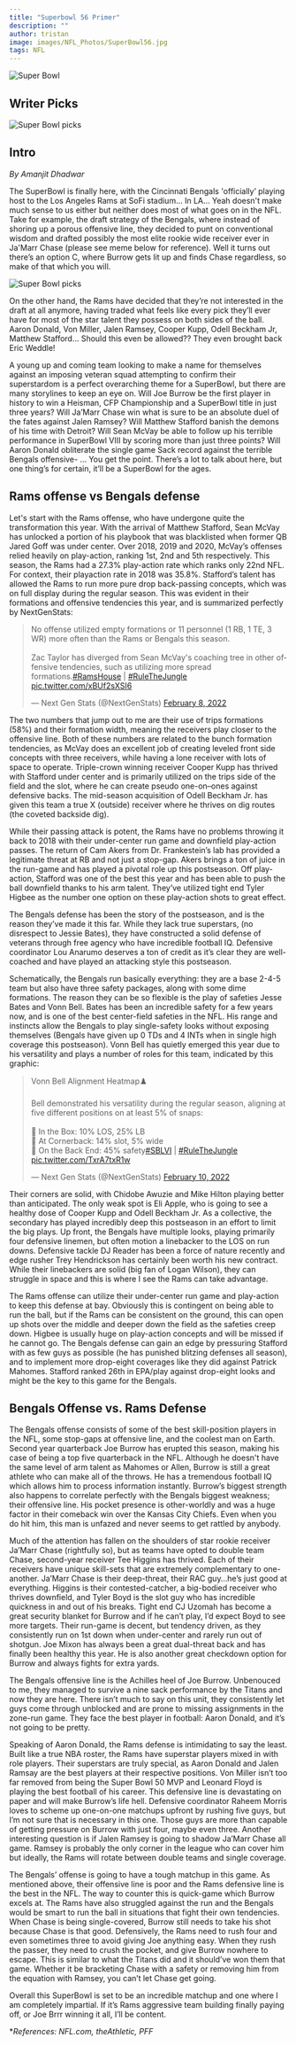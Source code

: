 ```yaml
---
title: "Superbowl 56 Primer"
description: ""
author: tristan
image: images/NFL_Photos/SuperBowl56.jpg
tags: NFL
---
```


<img src="/images/NFL_Photos/SuperBowl56.jpg" alt="Super Bowl">

## Writer Picks

<img src="/images/NFL_Photos/CIN@LAR.jpg" alt="Super Bowl picks">

## Intro 
*By Amanjit Dhadwar*

The SuperBowl is finally here, with the Cincinnati Bengals 'officially’ playing host to the Los Angeles Rams at SoFi stadium… In LA… Yeah doesn't make much sense to us either but neither does most of what goes on in the NFL. Take for example, the draft strategy of the Bengals, where instead of shoring up a porous offensive line, they decided to punt on conventional wisdom and drafted possibly the most elite rookie wide receiver ever in Ja'Marr Chase (please see meme below for reference).​​ Well it turns out there’s an option C, where Burrow gets lit up and finds Chase regardless, so make of that which you will. 

<img src="/images/NFL_Photos/Chase_meme.png" alt="Super Bowl picks">

On the other hand, the Rams have decided that they’re not interested in the draft at all anymore, having traded what feels like every pick they’ll ever have for most of the star talent they possess on both sides of the ball. Aaron Donald, Von Miller, Jalen Ramsey, Cooper Kupp, Odell Beckham Jr, Matthew Stafford… Should this even be allowed?? They even brought back Eric Weddle!

A young up and coming team looking to make a name for themselves against an imposing veteran squad attempting to confirm their superstardom is a perfect overarching theme for a SuperBowl, but there are many storylines to keep an eye on. Will Joe Burrow be the first player in history to win a Heisman, CFP Championship and a SuperBowl title in just three years? Will Ja’Marr Chase win what is sure to be an absolute duel of the fates against Jalen Ramsey? Will Matthew Stafford banish the demons of his time with Detroit? Will Sean McVay be able to follow up his terrible performance in SuperBowl VIII by scoring more than just three points? Will Aaron Donald obliterate the single game Sack record against the terrible Bengals offensive- … You get the point. There’s a lot to talk about here, but one thing’s for certain, it’ll be a SuperBowl for the ages. 

## Rams offense vs Bengals defense

Let's start with the Rams offense, who have undergone quite the transformation this year. With the arrival of Matthew Stafford, Sean McVay has unlocked a portion of his playbook that was blacklisted when former QB Jared Goff was under center. Over 2018, 2019 and 2020, McVay’s offenses relied heavily on play-action, ranking 1st, 2nd and 5th respectively. This season, the Rams had a 27.3% play-action rate which ranks only 22nd NFL. For context, their playaction rate in 2018 was 35.8%. Stafford’s talent has allowed the Rams to run more pure drop back-passing concepts, which was on full display during the regular season. This was evident in their formations and offensive tendencies this year, and is summarized perfectly by NextGenStats:

<blockquote class="twitter-tweet tw-align-center"><p lang="en" dir="ltr">No offense utilized empty formations or 11 personnel (1 RB, 1 TE, 3 WR) more often than the Rams or Bengals this season.<br><br>Zac Taylor has diverged from Sean McVay&#39;s coaching tree in other offensive tendencies, such as utilizing more spread formations.<a href="https://twitter.com/hashtag/RamsHouse?src=hash&amp;ref_src=twsrc%5Etfw">#RamsHouse</a> | <a href="https://twitter.com/hashtag/RuleTheJungle?src=hash&amp;ref_src=twsrc%5Etfw">#RuleTheJungle</a> <a href="https://t.co/xBUf2sXSI6">pic.twitter.com/xBUf2sXSI6</a></p>&mdash; Next Gen Stats (@NextGenStats) <a href="https://twitter.com/NextGenStats/status/1491102920351248387?ref_src=twsrc%5Etfw">February 8, 2022</a></blockquote> <script async src="https://platform.twitter.com/widgets.js" charset="utf-8"></script>

The two numbers that jump out to me are their use of trips formations (58%) and their formation width, meaning the receivers play closer to the offensive line. Both of these numbers are related to the bunch formation tendencies, as McVay does an excellent job of creating leveled front side concepts with three receivers, while having a lone receiver with lots of space to operate. Triple-crown winning receiver Cooper Kupp has thrived with Stafford under center and is primarily utilized on the trips side of the field and the slot, where he can create pseudo one-on–ones against defensive backs. The mid-season acquisition of Odell Beckham Jr. has given this team a true X (outside) receiver where he thrives on dig routes (the coveted backside dig). 

While their passing attack is potent, the Rams have no problems throwing it back to 2018 with their under-center run game and downfield play-action passes. The return of Cam Akers from Dr. Frankestein’s lab has provided a legitimate threat at RB and not just a stop-gap. Akers brings a ton of juice in the run-game and has played a pivotal role up this postseason. Off play-action, Stafford was one of the best this year and has been able to push the ball downfield thanks to his arm talent. They’ve utilized tight end Tyler Higbee as the number one option on these play-action shots to great effect. 

The Bengals defense has been the story of the postseason, and is the reason they’ve made it this far. While they lack true superstars, (no disrespect to Jessie Bates), they have constructed a solid defense of veterans through free agency who have incredible football IQ. Defensive coordinator Lou Anarumo deserves a ton of credit as it’s clear they are well-coached and have played an attacking style this postseason.

Schematically, the Bengals run basically everything: they are a base 2-4-5 team but also have three safety packages, along with some dime formations. The reason they can be so flexible is the play of safeties Jesse Bates and Vonn Bell. Bates has been an incredible safety for a few years now, and is one of the best center-field safeties in the NFL. His range and instincts allow the Bengals to play single-safety looks without exposing themselves (Bengals have given up 0 TDs and 4 INTs when in single high coverage this postseason). Vonn Bell has quietly emerged this year due to his versatility and plays a number of roles for this team, indicated by this graphic: 

<blockquote class="twitter-tweet tw-align-center"><p lang="en" dir="ltr">Vonn Bell Alignment Heatmap♟️<br><br>Bell demonstrated his versatility during the regular season, aligning at five different positions on at least 5% of snaps:<br><br>🔹 In the Box: 10% LOS, 25% LB<br>🔹 At Cornerback: 14% slot, 5% wide<br>🔹 On the Back End: 45% safety<a href="https://twitter.com/hashtag/SBLVI?src=hash&amp;ref_src=twsrc%5Etfw">#SBLVI</a> | <a href="https://twitter.com/hashtag/RuleTheJungle?src=hash&amp;ref_src=twsrc%5Etfw">#RuleTheJungle</a> <a href="https://t.co/TxrA7txR1w">pic.twitter.com/TxrA7txR1w</a></p>&mdash; Next Gen Stats (@NextGenStats) <a href="https://twitter.com/NextGenStats/status/1491846728328175644?ref_src=twsrc%5Etfw">February 10, 2022</a></blockquote> <script async src="https://platform.twitter.com/widgets.js" charset="utf-8"></script>

Their corners are solid, with Chidobe Awuzie and Mike Hilton playing better than anticipated. The only weak spot is Eli Apple, who is going to see a healthy dose of Cooper Kupp and Odell Beckham Jr. As a collective, the secondary has played incredibly deep this postseason in an effort to limit the big plays. Up front, the Bengals have multiple looks, playing primarily four defensive linemen, but often motion a linebacker to the LOS on run downs. Defensive tackle DJ Reader has been a force of nature recently and edge rusher Trey Hendrickson has certainly been worth his new contract. While their linebackers are solid (big fan of Logan Wilson), they can struggle in space and this is where I see the Rams can take advantage.

The Rams offense can utilize their under-center run game and play-action to keep this defense at bay. Obviously this is contingent on being able to run the ball, but if the Rams can be consistent on the ground, this can open up shots over the middle and deeper down the field as the safeties creep down. Higbee is usually huge on play-action concepts and will be missed if he cannot go. The Bengals defense can gain an edge by pressuring Stafford with as few guys as possible (he has punished blitzing defenses all season), and to implement more drop-eight coverages like they did against Patrick Mahomes. Stafford ranked 26th in EPA/play against drop-eight looks and might be the key to this game for the Bengals.   

## Bengals Offense vs. Rams Defense

The Bengals offense consists of some of the best skill-position players in the NFL, some stop-gaps at offensive line, and the coolest man on Earth. Second year quarterback Joe Burrow has erupted this season, making his case of being a top five quarterback in the NFL. Although he doesn't have the same level of arm talent as Mahomes or Allen, Burrow is still a great athlete who can make all of the throws. He has a tremendous football IQ which allows him to process information instantly. Burrow’s biggest strength also happens to correlate perfectly with the Bengals biggest weakness; their offensive line. His pocket presence is other-worldly and was a huge factor in their comeback win over the Kansas City Chiefs. Even when you do hit him, this man is unfazed and never seems to get rattled by anybody. 

Much of the attention has fallen on the shoulders of star rookie receiver Ja’Marr Chase (rightfully so), but as teams have opted to double team Chase, second-year receiver Tee Higgins has thrived. Each of their receivers have unique skill-sets that are extremely complementary to one-another. Ja’Marr Chase is their deep-threat, their RAC guy…he’s just good at everything. Higgins is their contested-catcher, a big-bodied receiver who thrives downfield, and Tyler Boyd is the slot guy who has incredible quickness in and out of his breaks. Tight end CJ Uzomah has become a great security blanket for Burrow and if he can’t play, I’d expect Boyd to see more targets. Their run-game is decent, but tendency driven, as they consistently run on 1st down when under-center and rarely run out of shotgun. Joe Mixon has always been a great dual-threat back and has finally been healthy this year. He is also another great checkdown option for Burrow and always fights for extra yards. 

The Bengals offensive line is the Achilles heel of Joe Burrow. Unbenouced to me, they managed to survive a nine sack performance by the Titans and now they are here. There isn’t much to say on this unit, they consistently let guys come through unblocked and are prone to missing assignments in the zone-run game. They face the best player in football: Aaron Donald, and it’s not going to be pretty. 

Speaking of Aaron Donald, the Rams defense is intimidating to say the least. Built like a true NBA roster, the Rams have superstar players mixed in with role players. Their superstars are truly special, as Aaron Donald and Jalen Ramsay are the best players at their respective positions. Von Miller isn’t too far removed from being the Super Bowl 50 MVP and Leonard Floyd is playing the best football of his career. This defensive line is devastating on paper and will make Burrow’s life hell. Defensive coordinator Raheem Morris loves to scheme up one-on-one matchups upfront by rushing five guys, but I’m not sure that is necessary in this one. Those guys are more than capable of getting pressure on Burrow with just four, maybe even three. Another interesting question is if Jalen Ramsey is going to shadow Ja’Marr Chase all game. Ramsey is probably the only corner in the league who can cover him but ideally, the Rams will rotate between double teams and single coverage. 

The Bengals’ offense is going to have a tough matchup in this game. As mentioned above, their offensive line is poor and the Rams defensive line is the best in the NFL. The way to counter this is quick-game which Burrow excels at. The Rams have also struggled against the run and the Bengals would be smart to run the ball in situations that fight their own tendencies. When Chase is being single-covered, Burrow still needs to take his shot because Chase is that good. Defensively, the Rams need to rush four and even sometimes three to avoid giving Joe anything easy. When they rush the passer, they need to crush the pocket, and give Burrow nowhere to escape. This is similar to what the Titans did and it should’ve won them that game. Whether it be bracketing Chase with a safety or removing him from the equation with Ramsey, you can’t let Chase get going. 

Overall this SuperBowl is set to be an incredible matchup and one where I am completely impartial. If it’s Rams aggressive team building finally paying off, or Joe Brrr winning it all, I’ll be content.  

**References: NFL.com, theAthletic, PFF*
